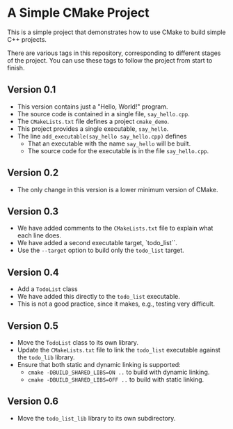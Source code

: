# A Simple CMake Project

This is a simple project that demonstrates how to use CMake to build 
simple C++ projects.

There are various tags in this repository, corresponding to different
stages of the project. You can use these tags to follow the project
from start to finish.

## Version 0.1

- This version contains just a "Hello, World!" program.
- The source code is contained in a single file, `say_hello.cpp`.
- The `CMakeLists.txt` file defines a project `cmake_demo`.
- This project provides a single executable, `say_hello`.
- The line `add_executable(say_hello say_hello.cpp)` defines
  - That an executable with the name `say_hello` will be built.
  - The source code for the executable is in the file `say_hello.cpp`.

## Version 0.2

- The only change in this version is a lower minimum version of CMake.

## Version 0.3

- We have added comments to the `CMakeLists.txt` file to explain what each
  line does.
- We have added a second executable target, `todo_list``.
- Use the `--target` option to build only the `todo_list` target.

## Version 0.4

- Add a `TodoList` class
- We have added this directly to the `todo_list` executable.
- This is not a good practice, since it makes, e.g., testing very difficult.

## Version 0.5

- Move the `TodoList` class to its own library.
- Update the `CMakeLists.txt` file to link the `todo_list` executable
  against the `todo_lib` library.
- Ensure that both static and dynamic linking is supported:
  - `cmake -DBUILD_SHARED_LIBS=ON ..` to build with dynamic linking.
  - `cmake -DBUILD_SHARED_LIBS=OFF ..` to build with static linking.

## Version 0.6

- Move the `todo_list_lib` library to its own subdirectory.